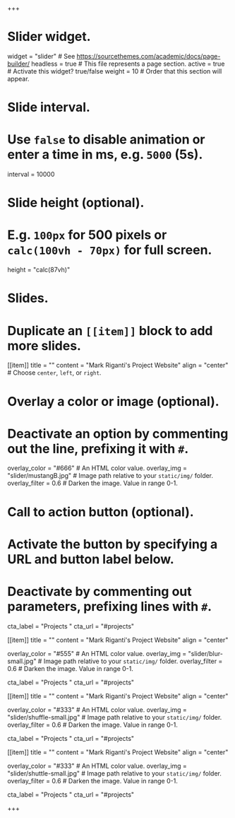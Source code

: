 +++
# Slider widget.
widget = "slider"  # See https://sourcethemes.com/academic/docs/page-builder/
headless = true  # This file represents a page section.
active = true  # Activate this widget? true/false
weight = 10  # Order that this section will appear.

# Slide interval.
# Use `false` to disable animation or enter a time in ms, e.g. `5000` (5s).
interval = 10000

# Slide height (optional).
# E.g. `100px` for 500 pixels or `calc(100vh - 70px)` for full screen.
height = "calc(87vh)"

# Slides.
# Duplicate an `[[item]]` block to add more slides.
[[item]]
  title = ""
  content = "Mark Riganti's Project Website"
  align = "center"  # Choose `center`, `left`, or `right`.

  # Overlay a color or image (optional).
  #   Deactivate an option by commenting out the line, prefixing it with `#`.
  overlay_color = "#666"  # An HTML color value.
  overlay_img = "slider/mustangB.jpg"  # Image path relative to your `static/img/` folder.
  overlay_filter = 0.6  # Darken the image. Value in range 0-1.

  # Call to action button (optional).
  #   Activate the button by specifying a URL and button label below.
  #   Deactivate by commenting out parameters, prefixing lines with `#`.
  cta_label = "Projects "
  cta_url = "#projects"


[[item]]
  title = ""
  content = "Mark Riganti's Project Website"
  align = "center"

  overlay_color = "#555"  # An HTML color value.
  overlay_img = "slider/blur-small.jpg"  # Image path relative to your `static/img/` folder.
  overlay_filter = 0.6  # Darken the image. Value in range 0-1.

  cta_label = "Projects "
  cta_url = "#projects"

[[item]]
  title = ""
  content = "Mark Riganti's Project Website"
  align = "center"

  overlay_color = "#333"  # An HTML color value.
  overlay_img = "slider/shuffle-small.jpg"  # Image path relative to your `static/img/` folder.
  overlay_filter = 0.6  # Darken the image. Value in range 0-1.
  
  cta_label = "Projects "
  cta_url = "#projects"
  
  
[[item]]
  title = ""
  content = "Mark Riganti's Project Website"
  align = "center"

  overlay_color = "#333"  # An HTML color value.
  overlay_img = "slider/shuttle-small.jpg"  # Image path relative to your `static/img/` folder.
  overlay_filter = 0.6  # Darken the image. Value in range 0-1.
  
  cta_label = "Projects "
  cta_url = "#projects"
  
  
+++
